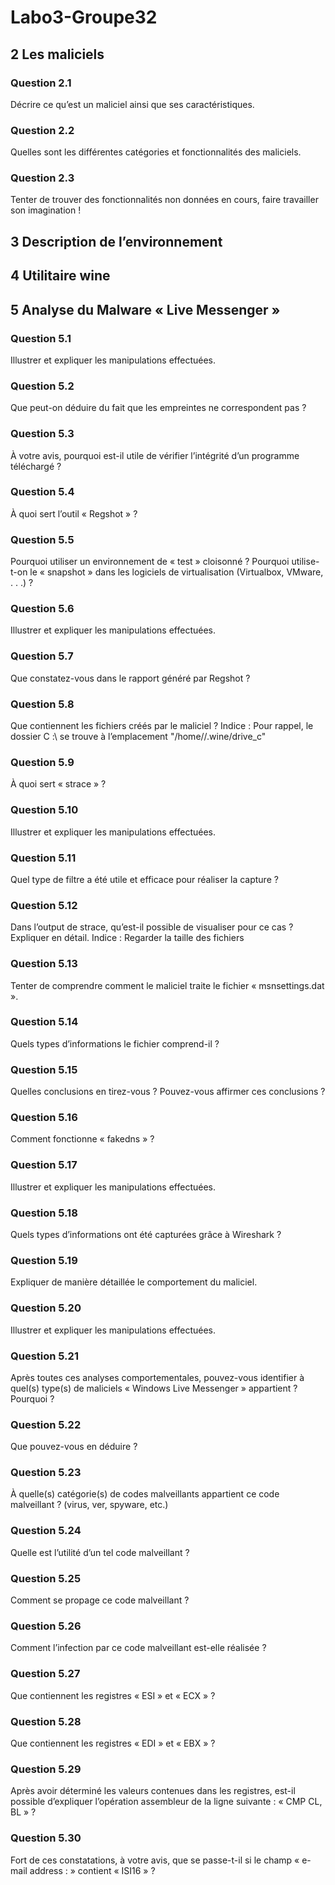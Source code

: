 # Labo3-Groupe32

## 2 Les maliciels

### Question 2.1
Décrire ce qu’est un maliciel ainsi que ses caractéristiques.

### Question 2.2
Quelles sont les différentes catégories et fonctionnalités des maliciels.

### Question 2.3
Tenter de trouver des fonctionnalités non données en cours, faire travailler son imagination !

## 3 Description de l’environnement

## 4 Utilitaire wine

## 5 Analyse du Malware « Live Messenger »

### Question 5.1
Illustrer et expliquer les manipulations effectuées.

### Question 5.2
Que peut-on déduire du fait que les empreintes ne correspondent pas ?

### Question 5.3
À votre avis, pourquoi est-il utile de vérifier l’intégrité d’un programme téléchargé ?

### Question 5.4
À quoi sert l’outil « Regshot » ?

### Question 5.5
Pourquoi utiliser un environnement de « test » cloisonné ?
Pourquoi utilise-t-on le « snapshot » dans les logiciels de virtualisation (Virtualbox,
VMware, . . .) ?

### Question 5.6
Illustrer et expliquer les manipulations effectuées.

### Question 5.7
Que constatez-vous dans le rapport généré par Regshot ?

### Question 5.8
Que contiennent les fichiers créés par le maliciel ?
Indice : Pour rappel, le dossier C :\ se trouve à l’emplacement
"/home/<username>/.wine/drive_c"

### Question 5.9
À quoi sert « strace » ?

### Question 5.10
Illustrer et expliquer les manipulations effectuées.

### Question 5.11
Quel type de filtre a été utile et efficace pour réaliser la capture ?

### Question 5.12
Dans l’output de strace, qu’est-il possible de visualiser pour ce cas ? Expliquer en détail.
Indice : Regarder la taille des fichiers

### Question 5.13
Tenter de comprendre comment le maliciel traite le fichier « msnsettings.dat ».

### Question 5.14
Quels types d’informations le fichier comprend-il ?

### Question 5.15
Quelles conclusions en tirez-vous ? Pouvez-vous affirmer ces conclusions ?

### Question 5.16
Comment fonctionne « fakedns » ?

### Question 5.17
Illustrer et expliquer les manipulations effectuées.

### Question 5.18
Quels types d’informations ont été capturées grâce à Wireshark ?

### Question 5.19
Expliquer de manière détaillée le comportement du maliciel.

### Question 5.20
Illustrer et expliquer les manipulations effectuées.

### Question 5.21
Après toutes ces analyses comportementales, pouvez-vous identifier à quel(s) type(s) de maliciels « Windows Live Messenger » appartient ? Pourquoi ?

### Question 5.22
Que pouvez-vous en déduire ?

### Question 5.23
À quelle(s) catégorie(s) de codes malveillants appartient ce code malveillant ? (virus, ver, spyware, etc.)

### Question 5.24
Quelle est l’utilité d’un tel code malveillant ?

### Question 5.25
Comment se propage ce code malveillant ?

### Question 5.26
Comment l’infection par ce code malveillant est-elle réalisée ?

### Question 5.27
Que contiennent les registres « ESI » et « ECX » ?

### Question 5.28
Que contiennent les registres « EDI » et « EBX » ?

### Question 5.29
Après avoir déterminé les valeurs contenues dans les registres, est-il possible d’expliquer l’opération assembleur de la ligne suivante : « CMP CL, BL » ?

### Question 5.30
Fort de ces constatations, à votre avis, que se passe-t-il si le champ « e-mail address : » contient « ISI16 » ?














